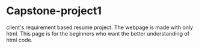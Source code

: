 # Capstone-project1
client's requirement based resume project.
The webpage is made with only html.
This page is for the beginners who want the better understanding of html code.

